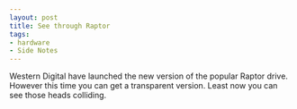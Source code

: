 ```yaml
---
layout: post
title: See through Raptor
tags:
- hardware
- Side Notes
---
```

Western Digital have launched the new version of the popular Raptor drive. However this time you can get a transparent version. Least now you can see those heads colliding.
